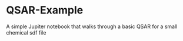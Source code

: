 # QSAR-Example
A simple Jupiter notebook that walks through a basic QSAR for a small chemical sdf file
